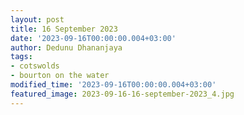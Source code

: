 ```yaml
---
layout: post
title: 16 September 2023
date: '2023-09-16T00:00:00.004+03:00'
author: Dedunu Dhananjaya
tags:
- cotswolds
- bourton on the water
modified_time: '2023-09-16T00:00:00.004+03:00'
featured_image: 2023-09-16-16-september-2023_4.jpg
---
```

